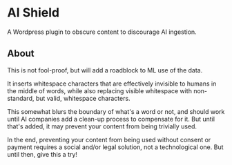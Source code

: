 # AI Shield



A Wordpress plugin to obscure content to discourage AI ingestion.



## About

This is not fool-proof, but will add a roadblock to ML use of the data. 

It inserts whitespace characters that are effectively invisible to humans in the middle of words, while also replacing visible whitespace with non-standard, but valid, whitespace characters. 

This somewhat blurs the boundary of what's a word or not, and should work until AI companies add a clean-up process to compensate for it. But until that's added, it may prevent your content from being trivially used.

In the end, preventing your content from being used without consent or payment requires a social and/or legal solution, not a technological one. But until then, give this a try!
